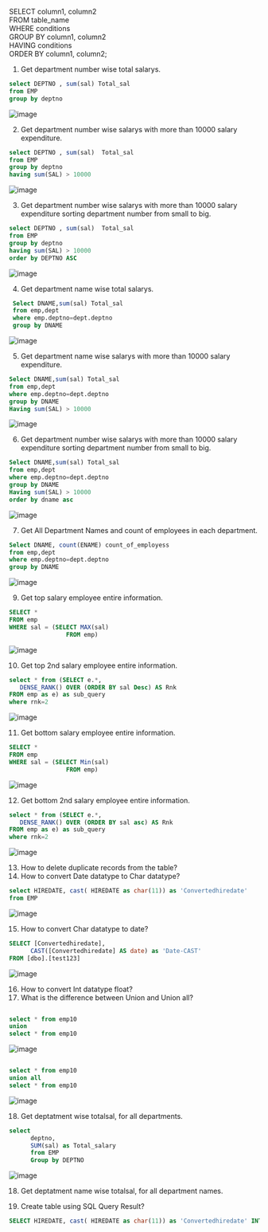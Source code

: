 SELECT column1, column2   
FROM table_name  
WHERE conditions   
GROUP BY column1, column2   
HAVING conditions  
ORDER BY column1, column2;

1. Get department number wise total salarys.

  ``` SQL 
  select DEPTNO , sum(sal) Total_sal 
from EMP
group by deptno
```
![image](https://user-images.githubusercontent.com/96119184/178267717-8056e3eb-ca27-48bf-bdcd-f18c6d2d1623.png)



2. Get department number wise salarys with more than 10000 salary expenditure.

  ``` SQL
 select DEPTNO , sum(sal)  Total_sal 
from EMP
group by deptno 
having sum(SAL) > 10000
```

   
![image](https://user-images.githubusercontent.com/96119184/178311407-ac09fed7-5b75-41d7-a80d-d7a3b3b13009.png)


3. Get department number wise salarys with more than 10000 salary expenditure sorting department number from small to big.


``` SQL
select DEPTNO , sum(sal)  Total_sal 
from EMP
group by deptno 
having sum(SAL) > 10000
order by DEPTNO ASC
```
![image](https://user-images.githubusercontent.com/96119184/178312555-98551330-c09b-4cc0-8ade-bd7caa599b18.png)

4. Get department name wise total salarys.

``` SQL
 Select DNAME,sum(sal) Total_sal
 from emp,dept
 where emp.deptno=dept.deptno
 group by DNAME
```

 

![image](https://user-images.githubusercontent.com/96119184/178414291-0be452de-47f7-413b-81d7-5b1f786cd2d0.png)

   
5.  Get department name wise salarys with more than 10000 salary expenditure.

``` SQL
Select DNAME,sum(sal) Total_sal
from emp,dept
where emp.deptno=dept.deptno
group by DNAME
Having sum(SAL) > 10000
```

![image](https://user-images.githubusercontent.com/96119184/178414763-4d4024b7-1a2d-49f7-b07a-f4400adc779d.png)


6.  Get department number wise salarys with more than 10000 salary expenditure sorting department number from small to big.
```SQL
Select DNAME,sum(sal) Total_sal
from emp,dept
where emp.deptno=dept.deptno
group by DNAME
Having sum(SAL) > 10000
order by dname asc
```

![image](https://user-images.githubusercontent.com/96119184/178415075-7629cf0e-8e79-4da2-a858-85083c98d6b2.png)


7. Get All Department Names and count of employees in each department.

``` SQL
Select DNAME, count(ENAME) count_of_employess
from emp,dept
where emp.deptno=dept.deptno
group by DNAME
```

![image](https://user-images.githubusercontent.com/96119184/178429103-ebd52c17-13e0-4711-951c-55ef04cefe4e.png)


9. Get top salary employee entire information.


``` SQL
SELECT *
FROM emp
WHERE sal = (SELECT MAX(sal)
                FROM emp)
```

![image](https://user-images.githubusercontent.com/96119184/178471472-b6242384-4963-4538-83a0-3a96db8635cf.png)


10. Get top 2nd salary employee entire information.

``` SQL
select * from (SELECT e.*,
   DENSE_RANK() OVER (ORDER BY sal Desc) AS Rnk
FROM emp as e) as sub_query
where rnk=2
```


![image](https://user-images.githubusercontent.com/96119184/178485441-ed63a9b4-6a1e-4bf4-982d-607fd4b07b81.png)

11. Get bottom salary employee entire information.
``` SQL
SELECT *
FROM emp
WHERE sal = (SELECT Min(sal)
                FROM emp)
```

![image](https://user-images.githubusercontent.com/96119184/178472104-02384a6f-9324-43c3-b0c8-d8032216411f.png)



12. Get bottom 2nd salary employee entire information.

``` SQL
select * from (SELECT e.*,
   DENSE_RANK() OVER (ORDER BY sal asc) AS Rnk
FROM emp as e) as sub_query
where rnk=2
```

![image](https://user-images.githubusercontent.com/96119184/178486037-0450f9a1-bf15-46fc-87c7-b88235b5a28d.png)

13. How to delete duplicate records from the table?
14. How to convert Date datatype to Char datatype?

``` SQL
select HIREDATE, cast( HIREDATE as char(11)) as 'Convertedhiredate' 
from EMP
```
![image](https://user-images.githubusercontent.com/96119184/181229731-2d655d65-7208-49ec-beb0-6b3324dcc3dd.png)



15. How to convert Char datatype to date?

```SQL
SELECT [Convertedhiredate],
      CAST([Convertedhiredate] AS date) as 'Date-CAST'      
FROM [dbo].[test123]
```

![image](https://user-images.githubusercontent.com/96119184/181243046-5c31acd2-a6dd-4b18-a165-79c8f96fa8bb.png)

16. How to convert Int datatype float?
17. What is the difference between Union and Union all?

```SQL

select * from emp10
union 
select * from emp10
```


![image](https://user-images.githubusercontent.com/96119184/181237409-e69bf636-5962-414b-94cf-1465f5246980.png)


```SQL

select * from emp10
union all
select * from emp10
```

![image](https://user-images.githubusercontent.com/96119184/181237845-ddf55d86-c1c6-40bb-8357-f298e0971be4.png)


18. Get deptatment wise totalsal, for all departments.

```SQL
select 
      deptno,
	  SUM(sal) as Total_salary
	  from EMP
	  Group by DEPTNO
```

![image](https://user-images.githubusercontent.com/96119184/181241083-10221170-ad53-4467-9885-f0afea0b70f0.png)

18. Get deptatment name wise totalsal, for all department names.

19. Create table using SQL Query Result?

```SQL
SELECT HIREDATE, cast( HIREDATE as char(11)) as 'Convertedhiredate' INTO [dbo].[test123] FROM [dbo].[EMP];
```




